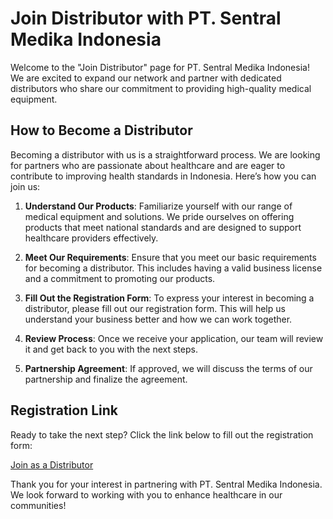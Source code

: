 # Join Distributor with PT. Sentral Medika Indonesia

Welcome to the "Join Distributor" page for PT. Sentral Medika Indonesia! We are excited to expand our network and partner with dedicated distributors who share our commitment to providing high-quality medical equipment.

## How to Become a Distributor

Becoming a distributor with us is a straightforward process. We are looking for partners who are passionate about healthcare and are eager to contribute to improving health standards in Indonesia. Here’s how you can join us:

1. **Understand Our Products**: Familiarize yourself with our range of medical equipment and solutions. We pride ourselves on offering products that meet national standards and are designed to support healthcare providers effectively.

2. **Meet Our Requirements**: Ensure that you meet our basic requirements for becoming a distributor. This includes having a valid business license and a commitment to promoting our products.

3. **Fill Out the Registration Form**: To express your interest in becoming a distributor, please fill out our registration form. This will help us understand your business better and how we can work together.

4. **Review Process**: Once we receive your application, our team will review it and get back to you with the next steps.

5. **Partnership Agreement**: If approved, we will discuss the terms of our partnership and finalize the agreement.

## Registration Link

Ready to take the next step? Click the link below to fill out the registration form:

[Join as a Distributor](https://forms.gle/dEhvcYetYq9uZagq5)

Thank you for your interest in partnering with PT. Sentral Medika Indonesia. We look forward to working with you to enhance healthcare in our communities!